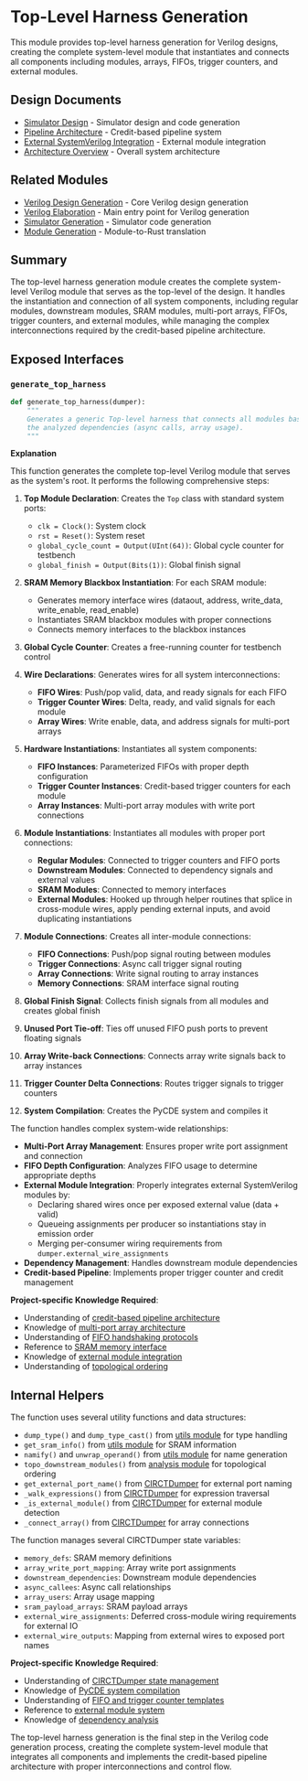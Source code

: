 # Top-Level Harness Generation

This module provides top-level harness generation for Verilog designs, creating the complete system-level module that instantiates and connects all components including modules, arrays, FIFOs, trigger counters, and external modules.

## Design Documents

- [Simulator Design](../../../docs/design/internal/simulator.md) - Simulator design and code generation
- [Pipeline Architecture](../../../docs/design/internal/pipeline.md) - Credit-based pipeline system
- [External SystemVerilog Integration](../../../docs/design/external/ExternalSV_zh.md) - External module integration
- [Architecture Overview](../../../docs/design/arch/arch.md) - Overall system architecture

## Related Modules

- [Verilog Design Generation](./design.md) - Core Verilog design generation
- [Verilog Elaboration](./elaborate.md) - Main entry point for Verilog generation
- [Simulator Generation](../simulator/simulator.md) - Simulator code generation
- [Module Generation](../simulator/modules.md) - Module-to-Rust translation

## Summary

The top-level harness generation module creates the complete system-level Verilog module that serves as the top-level of the design. It handles the instantiation and connection of all system components, including regular modules, downstream modules, SRAM modules, multi-port arrays, FIFOs, trigger counters, and external modules, while managing the complex interconnections required by the credit-based pipeline architecture.

## Exposed Interfaces

### `generate_top_harness`

```python
def generate_top_harness(dumper):
    """
    Generates a generic Top-level harness that connects all modules based on
    the analyzed dependencies (async calls, array usage).
    """
```

**Explanation**

This function generates the complete top-level Verilog module that serves as the system's root. It performs the following comprehensive steps:

1. **Top Module Declaration**: Creates the `Top` class with standard system ports:
   - `clk = Clock()`: System clock
   - `rst = Reset()`: System reset
   - `global_cycle_count = Output(UInt(64))`: Global cycle counter for testbench
   - `global_finish = Output(Bits(1))`: Global finish signal

2. **SRAM Memory Blackbox Instantiation**: For each SRAM module:
   - Generates memory interface wires (dataout, address, write_data, write_enable, read_enable)
   - Instantiates SRAM blackbox modules with proper connections
   - Connects memory interfaces to the blackbox instances

3. **Global Cycle Counter**: Creates a free-running counter for testbench control

4. **Wire Declarations**: Generates wires for all system interconnections:
   - **FIFO Wires**: Push/pop valid, data, and ready signals for each FIFO
   - **Trigger Counter Wires**: Delta, ready, and valid signals for each module
   - **Array Wires**: Write enable, data, and address signals for multi-port arrays

5. **Hardware Instantiations**: Instantiates all system components:
   - **FIFO Instances**: Parameterized FIFOs with proper depth configuration
   - **Trigger Counter Instances**: Credit-based trigger counters for each module
   - **Array Instances**: Multi-port array modules with write port connections

6. **Module Instantiations**: Instantiates all modules with proper port connections:
   - **Regular Modules**: Connected to trigger counters and FIFO ports
   - **Downstream Modules**: Connected to dependency signals and external values
   - **SRAM Modules**: Connected to memory interfaces
   - **External Modules**: Hooked up through helper routines that splice in cross-module wires, apply pending external inputs, and avoid duplicating instantiations

7. **Module Connections**: Creates all inter-module connections:
   - **FIFO Connections**: Push/pop signal routing between modules
   - **Trigger Connections**: Async call trigger signal routing
   - **Array Connections**: Write signal routing to array instances
   - **Memory Connections**: SRAM interface signal routing

8. **Global Finish Signal**: Collects finish signals from all modules and creates global finish

9. **Unused Port Tie-off**: Ties off unused FIFO push ports to prevent floating signals

10. **Array Write-back Connections**: Connects array write signals back to array instances

11. **Trigger Counter Delta Connections**: Routes trigger signals to trigger counters

12. **System Compilation**: Creates the PyCDE system and compiles it

The function handles complex system-wide relationships:

- **Multi-Port Array Management**: Ensures proper write port assignment and connection
- **FIFO Depth Configuration**: Analyzes FIFO usage to determine appropriate depths
- **External Module Integration**: Properly integrates external SystemVerilog modules
  by:
  - Declaring shared wires once per exposed external value (data + valid)
  - Queueing assignments per producer so instantiations stay in emission order
  - Merging per-consumer wiring requirements from `dumper.external_wire_assignments`
- **Dependency Management**: Handles downstream module dependencies
- **Credit-based Pipeline**: Implements proper trigger counter and credit management

**Project-specific Knowledge Required**:
- Understanding of [credit-based pipeline architecture](/docs/design/arch/arch.md)
- Knowledge of [multi-port array architecture](/docs/design/arch/arch.md)
- Understanding of [FIFO handshaking protocols](/docs/design/internal/pipeline.md)
- Reference to [SRAM memory interface](/python/assassyn/ir/memory/sram.md)
- Knowledge of [external module integration](/python/assassyn/ir/module/external.md)
- Understanding of [topological ordering](/python/assassyn/analysis/external_usage.md)

## Internal Helpers

The function uses several utility functions and data structures:

- `dump_type()` and `dump_type_cast()` from [utils module](/python/assassyn/codegen/verilog/utils.md) for type handling
- `get_sram_info()` from [utils module](/python/assassyn/codegen/verilog/utils.md) for SRAM information
- `namify()` and `unwrap_operand()` from [utils module](/python/assassyn/utils.md) for name generation
- `topo_downstream_modules()` from [analysis module](/python/assassyn/analysis/external_usage.md) for topological ordering
- `get_external_port_name()` from [CIRCTDumper](/python/assassyn/codegen/verilog/design.md) for external port naming
- `_walk_expressions()` from [CIRCTDumper](/python/assassyn/codegen/verilog/design.md) for expression traversal
- `_is_external_module()` from [CIRCTDumper](/python/assassyn/codegen/verilog/design.md) for external module detection
- `_connect_array()` from [CIRCTDumper](/python/assassyn/codegen/verilog/design.md) for array connections

The function manages several CIRCTDumper state variables:

- `memory_defs`: SRAM memory definitions
- `array_write_port_mapping`: Array write port assignments
- `downstream_dependencies`: Downstream module dependencies
- `async_callees`: Async call relationships
- `array_users`: Array usage mapping
- `sram_payload_arrays`: SRAM payload arrays
- `external_wire_assignments`: Deferred cross-module wiring requirements for external IO
- `external_wire_outputs`: Mapping from external wires to exposed port names

**Project-specific Knowledge Required**:
- Understanding of [CIRCTDumper state management](/python/assassyn/codegen/verilog/design.md)
- Knowledge of [PyCDE system compilation](/docs/design/internal/pipeline.md)
- Understanding of [FIFO and trigger counter templates](/docs/design/internal/pipeline.md)
- Reference to [external module system](/python/assassyn/ir/module/external.md)
- Knowledge of [dependency analysis](/python/assassyn/analysis/external_usage.md)

The top-level harness generation is the final step in the Verilog code generation process, creating the complete system-level module that integrates all components and implements the credit-based pipeline architecture with proper interconnections and control flow.
